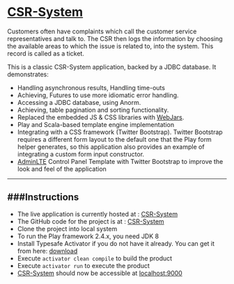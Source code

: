 # [CSR-System](http://csr-ticketing-system.herokuapp.com/)
Customers often have complaints which call the customer service representatives and talk to. The CSR  then logs the information by choosing the available areas to which the issue is related to, into the   system. This record is called as a ticket.

This is a classic CSR-System application, backed by a JDBC database. It demonstrates:
- Handling asynchronous results, Handling time-outs
- Achieving, Futures to use more idiomatic error handling.
- Accessing a JDBC database, using Anorm.
- Achieving, table pagination and sorting functionality.
- Replaced the embedded JS & CSS libraries with [WebJars](http://www.webjars.org/).
- Play and Scala-based template engine implementation
- Integrating with a CSS framework (Twitter Bootstrap). Twitter Bootstrap requires a different form layout to the default one that the Play form helper generates, so this application also provides an example of integrating a custom form input constructor.
- [AdminLTE](https://almsaeedstudio.com/themes/AdminLTE/index2.html) Control Panel Template with Twitter Bootstrap to improve the look and feel of the application

-----------------------------------------------------------------------
###Instructions
-----------------------------------------------------------------------
* The live application is currently hosted at : [CSR-System](http://csr-ticketing-system.herokuapp.com/)
* The GitHub code for the project is at : [CSR-System](https://github.com/anand-singh/csr-ticketing-system)
* Clone the project into local system
* To run the Play framework 2.4.x, you need JDK 8
* Install Typesafe Activator if you do not have it already. You can get it from here: [download](http://www.playframework.com/download)
* Execute `activator clean compile` to build the product
* Execute `activator run` to execute the product
* [CSR-System](http://csr-ticketing-system.herokuapp.com/) should now be accessible at [localhost:9000](http://localhost:9000/)

